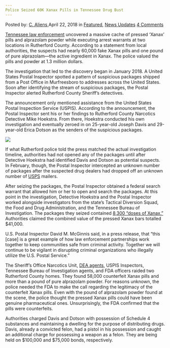 ```yaml
---
Police Seized 60K Xanax Pills in Tennessee Drug Bust
---
```

<article class="post-listing post-25451 post type-post status-publish format-standard has-post-thumbnail hentry 
category-news-updates tag-60k tag-bust tag-drug tag-pills tag-police tag-seized tag-tennessee tag-xanax">
<div class="post-inner">
<span>Posted by: <a href="https://www.deepdotweb.com/author/caliens/" title="">C. Aliens </a></span>
<span>April 22, 2018</span>
<span>in <a href="https://www.deepdotweb.com/category/deepdot-news/" rel="category tag">Featured</a>, <a href="https://www.deepdotweb.com/category/news-updates/" rel="category tag">News Updates</a></span>
<span><a href="https://www.deepdotweb.com/2018/04/22/police-seized-60k-xanax-pills-in-tennessee-drug-bust/#comments">4 Comments</a></span>


<p><a href="https://www.dnj.com/story/news/2018/04/10/post-office-sheriffs-deputies-discover-illegal-xanax-producing-hub-sending-drugs-ntionwide-murfreesb/504360002/">Tennessee law enforcement</a> uncovered a massive cache of pressed ‘Xanax’ pills and alprazolam powder while executing arrest warrants at two locations in Rutherford County. According to a statement from local authorities, the suspects had nearly 60,000 fake Xanax pills and one pound of pure alprazolam—the active ingredient in Xanax. The police valued the pills and powder at 1.3 million dollars.</p>
<p>The investigation that led to the discovery began in January 2018. A United States Postal Inspector spotted a pattern of suspicious packages shipped from a Post Office in Murfreesboro to addresses across the United States. Soon after identifying the stream of suspicious packages, the Postal Inspector alerted Rutherford County Sheriff&#8217;s detectives.</p>
<p>The announcement only mentioned assistance from the United States Postal Inspection Service (USPIS). According to the announcement, the Postal Inspector sent his or her findings to Rutherford County Narcotics Detective Mike Hoekstra. From there, Hoekstra conducted his own investigation and eventually zeroed in on 25-year-old Joseph Davis and 29-year-old Erica Dotson as the senders of the suspicious packages.</p>
<p><img class="wp-image-25455" src="https://www.deepdotweb.com/wp-content/uploads/2018/04/word-image-46.jpeg" srcset="https://www.deepdotweb.com/wp-content/uploads/2018/04/word-image-46.jpeg 660w, https://www.deepdotweb.com/wp-content/uploads/2018/04/word-image-46-300x150.jpeg 300w" sizes="(max-width: 660px) 100vw, 660px" /></p>
<p>If what Rutherford police told the press matched the actual investigation timeline, authorities had not opened any of the packages until after Detective Hoekstra had identified Davis and Dotson as potential suspects. In February, though, the Postal Inspector intercepted an unknown number of packages after the suspected drug dealers had dropped off an unknown number of <a href="https://www.deepdotweb.com/tag/usps/">USPS</a> mailers.</p>
<p>After seizing the packages, the Postal Inspector obtained a federal search warrant that allowed him or her to open and search the packages. At this point in the investigation, Detective Hoekstra and the Postal Inspector worked alongside investigators from the state&#8217;s Tactical Diversion Squad, the Food and Drug Administration, and the Tennessee Bureau of Investigation. The packages they seized contained <a href="https://www.deepdotweb.com/2018/01/07/teens-allegedly-bought-thousands-xanax-pills-darknet/">8,300 “doses of Xanax.”</a> Authorities claimed the combined value of the pressed Xanax bars totalled $41,000.</p>
<p>U.S. Postal Inspector David M. McGinnis said, in a press release, that “this [case] is a great example of how law enforcement partnerships work together to keep communities safe from criminal activity. Together we will continue to be vigilant in disrupting criminal organizations who illegally utilize the U.S. Postal Service.”</p>
<p>The Sheriff&#8217;s Office Narcotics Unit, <a href="https://www.deepdotweb.com/tag/DEA/">DEA agents</a>, USPIS Inspectors, Tennessee Bureau of Investigation agents, and FDA officers raided two Rutherford County homes. They found 58,000 counterfeit Xanax pills and more than a pound of pure alprazolam powder. For reasons unknown, the police needed the FDA to make the call regarding the legitimacy of the counterfeit Xanax pills. Even with the pound of alprazolam powder found at the scene, the police thought the pressed Xanax pills could have been genuine pharmaceutical ones. Unsurprisingly, the FDA confirmed that the pills were counterfeits.</p>
<p>Authorities charged Davis and Dotson with possession of Schedule 4 substances and maintaining a dwelling for the purpose of distributing drugs. Davis, already a convicted felon, had a pistol in his possession and caught an additional charge for possessing a weapon as a felon. They are being held on $100,000 and $75,000 bonds, respectively.</p>
</div>
<span style="display:none"><a href="https://www.deepdotweb.com/tag/60k/" rel="tag">60k</a> <a href="https://www.deepdotweb.com/tag/bust/" rel="tag">bust</a> <a href="https://www.deepdotweb.com/tag/drug/" rel="tag">drug</a> <a href="https://www.deepdotweb.com/tag/pills/" rel="tag">pills</a> <a href="https://www.deepdotweb.com/tag/police/" rel="tag">police</a> <a href="https://www.deepdotweb.com/tag/seized/" rel="tag">seized</a> <a href="https://www.deepdotweb.com/tag/tennessee/" rel="tag">tennessee</a> <a href="https://www.deepdotweb.com/tag/xanax/" rel="tag">xanax</a></span> <span style="display:none" class="updated">2018-04-22</span>
<div style="display:none" class="vcard author" itemprop="author" itemscope itemtype="http://schema.org/Person"><strong class="fn" itemprop="name"><a href="https://www.deepdotweb.com/author/caliens/" title="Posts by C. Aliens" rel="author">C. Aliens</a></strong></div>
</div>
</article>

